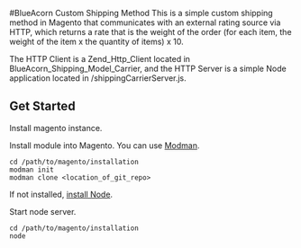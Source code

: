 #BlueAcorn Custom Shipping Method
This is a simple custom shipping method in Magento that communicates with an external rating source via HTTP, which
returns a rate that is the weight of the order (for each item, the weight of the item x the quantity of items) x 10.

The HTTP Client is a Zend_Http_Client located in BlueAcorn_Shipping_Model_Carrier, and the HTTP Server is a simple Node
application located in /shippingCarrierServer.js.

## Get Started
Install magento instance.

Install module into Magento. You can use [Modman](https://github.com/colinmollenhour/modman).

```unix
cd /path/to/magento/installation
modman init
modman clone <location_of_git_repo>
```

If not installed, [install Node](https://nodejs.org/).

Start node server.

```unix
cd /path/to/magento/installation
node
```
